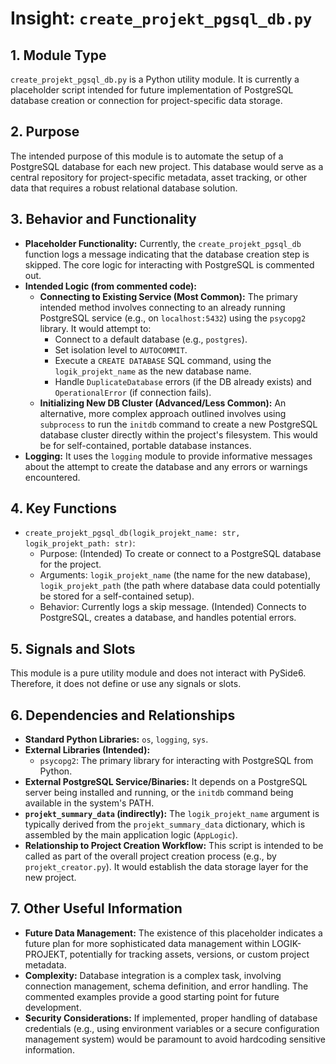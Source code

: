 # Insight: `create_projekt_pgsql_db.py`

## 1. Module Type

`create_projekt_pgsql_db.py` is a Python utility module. It is currently a placeholder script intended for future implementation of PostgreSQL database creation or connection for project-specific data storage.

## 2. Purpose

The intended purpose of this module is to automate the setup of a PostgreSQL database for each new project. This database would serve as a central repository for project-specific metadata, asset tracking, or other data that requires a robust relational database solution.

## 3. Behavior and Functionality

- **Placeholder Functionality:** Currently, the `create_projekt_pgsql_db` function logs a message indicating that the database creation step is skipped. The core logic for interacting with PostgreSQL is commented out.
- **Intended Logic (from commented code):**
  - **Connecting to Existing Service (Most Common):** The primary intended method involves connecting to an already running PostgreSQL service (e.g., on `localhost:5432`) using the `psycopg2` library. It would attempt to:
    - Connect to a default database (e.g., `postgres`).
    - Set isolation level to `AUTOCOMMIT`.
    - Execute a `CREATE DATABASE` SQL command, using the `logik_projekt_name` as the new database name.
    - Handle `DuplicateDatabase` errors (if the DB already exists) and `OperationalError` (if connection fails).
  - **Initializing New DB Cluster (Advanced/Less Common):** An alternative, more complex approach outlined involves using `subprocess` to run the `initdb` command to create a new PostgreSQL database cluster directly within the project's filesystem. This would be for self-contained, portable database instances.
- **Logging:** It uses the `logging` module to provide informative messages about the attempt to create the database and any errors or warnings encountered.

## 4. Key Functions

- `create_projekt_pgsql_db(logik_projekt_name: str, logik_projekt_path: str)`:
  - Purpose: (Intended) To create or connect to a PostgreSQL database for the project.
  - Arguments: `logik_projekt_name` (the name for the new database), `logik_projekt_path` (the path where database data could potentially be stored for a self-contained setup).
  - Behavior: Currently logs a skip message. (Intended) Connects to PostgreSQL, creates a database, and handles potential errors.

## 5. Signals and Slots

This module is a pure utility module and does not interact with PySide6. Therefore, it does not define or use any signals or slots.

## 6. Dependencies and Relationships

- **Standard Python Libraries:** `os`, `logging`, `sys`.
- **External Libraries (Intended):**
  - `psycopg2`: The primary library for interacting with PostgreSQL from Python.
- **External PostgreSQL Service/Binaries:** It depends on a PostgreSQL server being installed and running, or the `initdb` command being available in the system's PATH.
- **`projekt_summary_data` (indirectly):** The `logik_projekt_name` argument is typically derived from the `projekt_summary_data` dictionary, which is assembled by the main application logic (`AppLogic`).
- **Relationship to Project Creation Workflow:** This script is intended to be called as part of the overall project creation process (e.g., by `projekt_creator.py`). It would establish the data storage layer for the new project.

## 7. Other Useful Information

- **Future Data Management:** The existence of this placeholder indicates a future plan for more sophisticated data management within LOGIK-PROJEKT, potentially for tracking assets, versions, or custom project metadata.
- **Complexity:** Database integration is a complex task, involving connection management, schema definition, and error handling. The commented examples provide a good starting point for future development.
- **Security Considerations:** If implemented, proper handling of database credentials (e.g., using environment variables or a secure configuration management system) would be paramount to avoid hardcoding sensitive information.